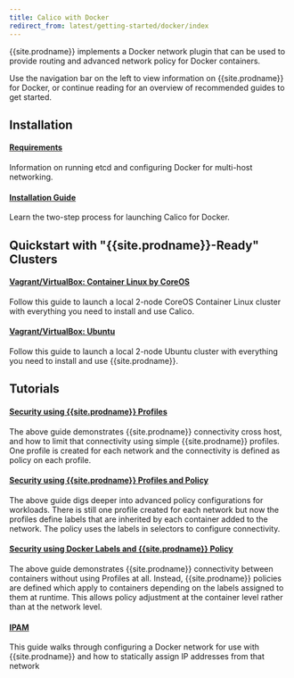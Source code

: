 ```yaml
---
title: Calico with Docker
redirect_from: latest/getting-started/docker/index
---
```


{{site.prodname}} implements a Docker network plugin that can be used to provide routing and advanced network policy for Docker containers.

Use the navigation bar on the left to view information on {{site.prodname}} for Docker,
or continue reading for an overview of recommended guides to get started.


## Installation

#### [Requirements](installation/requirements)

Information on running etcd and configuring Docker for multi-host networking.

#### [Installation Guide]({{site.baseurl}}/{{page.version}}/getting-started/docker/installation/manual)

Learn the two-step process for launching Calico for Docker.

## Quickstart with "{{site.prodname}}-Ready" Clusters

#### [Vagrant/VirtualBox: Container Linux by CoreOS](installation/vagrant-coreos)

Follow this guide to launch a local 2-node CoreOS Container Linux cluster with everything
you need to install and use Calico.

#### [Vagrant/VirtualBox: Ubuntu](installation/vagrant-ubuntu)

Follow this guide to launch a local 2-node Ubuntu cluster with everything
you need to install and use {{site.prodname}}.

## Tutorials

#### [Security using {{site.prodname}} Profiles]({{site.baseurl}}/{{page.version}}/getting-started/docker/tutorials/security-using-calico-profiles)

The above guide demonstrates {{site.prodname}} connectivity cross host, and how to limit
that connectivity using simple {{site.prodname}} profiles.  One profile is created for
each network and the connectivity is defined as policy on each profile.

#### [Security using {{site.prodname}} Profiles and Policy]({{site.baseurl}}/{{page.version}}/getting-started/docker/tutorials/security-using-calico-profiles-and-policy)

The above guide digs deeper into advanced policy configurations for workloads.
There is still one profile created for each network but now the profiles define
labels that are inherited by each container added to the network.  The policy uses
the labels in selectors to configure connectivity.

#### [Security using Docker Labels and {{site.prodname}} Policy]({{site.baseurl}}/{{page.version}}/getting-started/docker/tutorials/security-using-docker-labels-and-calico-policy)

The above guide demonstrates {{site.prodname}} connectivity between containers without using
Profiles at all.  Instead, {{site.prodname}} policies are defined which apply to
containers depending on the labels assigned to them at runtime.  This allows
policy adjustment at the container level rather than at the network level.

#### [IPAM]({{site.baseurl}}/{{page.version}}/getting-started/docker/tutorials/ipam)

This guide walks through configuring a Docker network for use with {{site.prodname}} and how to statically assign IP addresses from that network
